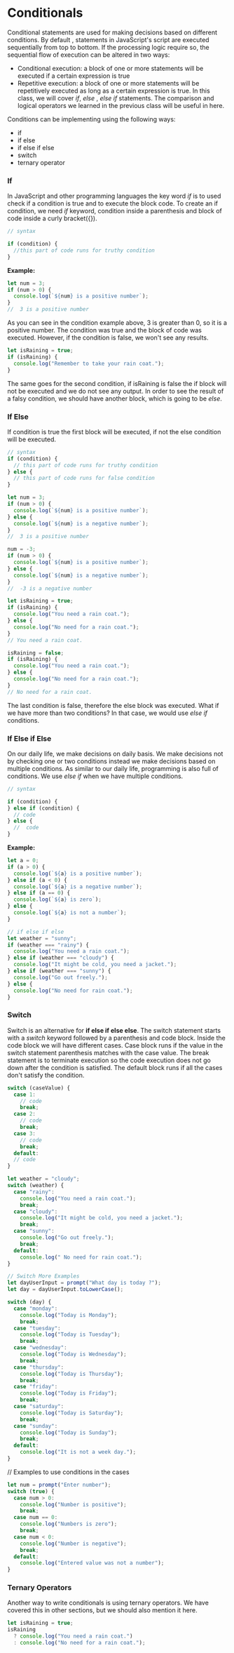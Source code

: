 # Conditionals

Conditional statements are used for making decisions based on different conditions.
By default , statements in JavaScript's script are executed sequentially from top to bottom. If the processing logic require so, the sequential flow of execution can be altered in two ways:

- Conditional execution: a block of one or more statements will be executed if a certain expression is true
- Repetitive execution: a block of one or more statements will be repetitively executed as long as a certain expression is true. In this class, we will cover _if_, _else_ , _else if_ statements. The comparison and logical operators we learned in the previous class will be useful in here.

Conditions can be implementing using the following ways:

- if
- if else
- if else if else
- switch
- ternary operator

### If

In JavaScript and other programming languages the key word _if_ is to used check if a condition is true and to execute the block code. To create an if condition, we need _if_ keyword, condition inside a parenthesis and block of code inside a curly bracket({}).

```js
// syntax

if (condition) {
  //this part of code runs for truthy condition
}
```

**Example:**

```js
let num = 3;
if (num > 0) {
  console.log(`${num} is a positive number`);
}
//  3 is a positive number
```

As you can see in the condition example above, 3 is greater than 0, so it is a positive number. The condition was true and the block of code was executed. However, if the condition is false, we won't see any results.

```js
let isRaining = true;
if (isRaining) {
  console.log("Remember to take your rain coat.");
}
```

The same goes for the second condition, if isRaining is false the if block will not be executed and we do not see any output. In order to see the result of a falsy condition, we should have another block, which is going to be _else_.

### If Else

If condition is true the first block will be executed, if not the else condition will be executed.

```js
// syntax
if (condition) {
  // this part of code runs for truthy condition
} else {
  // this part of code runs for false condition
}
```

```js
let num = 3;
if (num > 0) {
  console.log(`${num} is a positive number`);
} else {
  console.log(`${num} is a negative number`);
}
//  3 is a positive number

num = -3;
if (num > 0) {
  console.log(`${num} is a positive number`);
} else {
  console.log(`${num} is a negative number`);
}
//  -3 is a negative number
```

```js
let isRaining = true;
if (isRaining) {
  console.log("You need a rain coat.");
} else {
  console.log("No need for a rain coat.");
}
// You need a rain coat.

isRaining = false;
if (isRaining) {
  console.log("You need a rain coat.");
} else {
  console.log("No need for a rain coat.");
}
// No need for a rain coat.
```

The last condition is false, therefore the else block was executed. What if we have more than two conditions? In that case, we would use _else if_ conditions.

### If Else if Else

On our daily life, we make decisions on daily basis. We make decisions not by checking one or two conditions instead we make decisions based on multiple conditions. As similar to our daily life, programming is also full of conditions. We use _else if_ when we have multiple conditions.

```js
// syntax

if (condition) {
} else if (condition) {
  // code
} else {
  //  code
}
```

**Example:**

```js
let a = 0;
if (a > 0) {
  console.log(`${a} is a positive number`);
} else if (a < 0) {
  console.log(`${a} is a negative number`);
} else if (a == 0) {
  console.log(`${a} is zero`);
} else {
  console.log(`${a} is not a number`);
}
```

```js
// if else if else
let weather = "sunny";
if (weather === "rainy") {
  console.log("You need a rain coat.");
} else if (weather === "cloudy") {
  console.log("It might be cold, you need a jacket.");
} else if (weather === "sunny") {
  console.log("Go out freely.");
} else {
  console.log("No need for rain coat.");
}
```

### Switch

Switch is an alternative for **if else if else else**.
The switch statement starts with a _switch_ keyword followed by a parenthesis and code block. Inside the code block we will have different cases. Case block runs if the value in the switch statement parenthesis matches with the case value. The break statement is to terminate execution so the code execution does not go down after the condition is satisfied. The default block runs if all the cases don't satisfy the condition.

```js
switch (caseValue) {
  case 1:
    // code
    break;
  case 2:
    // code
    break;
  case 3:
    // code
    break;
  default:
  // code
}
```

```js
let weather = "cloudy";
switch (weather) {
  case "rainy":
    console.log("You need a rain coat.");
    break;
  case "cloudy":
    console.log("It might be cold, you need a jacket.");
    break;
  case "sunny":
    console.log("Go out freely.");
    break;
  default:
    console.log(" No need for rain coat.");
}

// Switch More Examples
let dayUserInput = prompt("What day is today ?");
let day = dayUserInput.toLowerCase();

switch (day) {
  case "monday":
    console.log("Today is Monday");
    break;
  case "tuesday":
    console.log("Today is Tuesday");
    break;
  case "wednesday":
    console.log("Today is Wednesday");
    break;
  case "thursday":
    console.log("Today is Thursday");
    break;
  case "friday":
    console.log("Today is Friday");
    break;
  case "saturday":
    console.log("Today is Saturday");
    break;
  case "sunday":
    console.log("Today is Sunday");
    break;
  default:
    console.log("It is not a week day.");
}
```

// Examples to use conditions in the cases

```js
let num = prompt("Enter number");
switch (true) {
  case num > 0:
    console.log("Number is positive");
    break;
  case num == 0:
    console.log("Numbers is zero");
    break;
  case num < 0:
    console.log("Number is negative");
    break;
  default:
    console.log("Entered value was not a number");
}
```

### Ternary Operators

Another way to write conditionals is using ternary operators. We have covered this in other sections, but we should also mention it here.

```js
let isRaining = true;
isRaining
  ? console.log("You need a rain coat.")
  : console.log("No need for a rain coat.");
```
